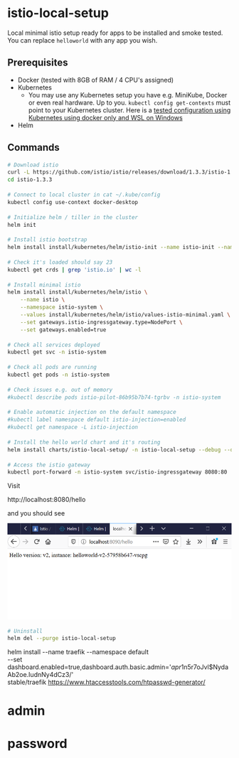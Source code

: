 # istio-local-setup

Local minimal istio setup ready for apps to be installed and smoke tested. You can replace `helloworld` with any app you wish.

## Prerequisites

- Docker (tested with 8GB of RAM / 4 CPU's assigned)
- Kubernetes
  - You may use any Kubernetes setup you have e.g. MiniKube, Docker or even real hardware. Up to you. `kubectl config get-contexts` must point to your Kubernetes cluster. Here is a [tested configuration using Kubernetes using docker only and WSL on Windows](https://www.opvizor.com/combine-docker-kubernetes-and-windows-wsl)
- Helm

## Commands

```bash
# Download istio
curl -L https://github.com/istio/istio/releases/download/1.3.3/istio-1.3.3-linux.tar.gz | tar xz
cd istio-1.3.3

# Connect to local cluster in cat ~/.kube/config
kubectl config use-context docker-desktop

# Initialize helm / tiller in the cluster
helm init

# Install istio bootstrap
helm install install/kubernetes/helm/istio-init --name istio-init --namespace istio-system

# Check it's loaded should say 23
kubectl get crds | grep 'istio.io' | wc -l

# Install minimal istio
helm install install/kubernetes/helm/istio \
    --name istio \
    --namespace istio-system \
    --values install/kubernetes/helm/istio/values-istio-minimal.yaml \
    --set gateways.istio-ingressgateway.type=NodePort \
    --set gateways.enabled=true

# Check all services deployed
kubectl get svc -n istio-system

# Check all pods are running
kubectl get pods -n istio-system

# Check issues e.g. out of memory
#kubectl describe pods istio-pilot-86b95b7b74-tgrbv -n istio-system

# Enable automatic injection on the default namespace
#kubectl label namespace default istio-injection=enabled
#kubectl get namespace -L istio-injection

# Install the hello world chart and it's routing
helm install charts/istio-local-setup/ -n istio-local-setup --debug --dry-run

# Access the istio gateway
kubectl port-forward -n istio-system svc/istio-ingressgateway 8080:80
```

Visit

http://localhost:8080/hello

and you should see

![](screenshot-success.png)

```bash
# Uninstall
helm del --purge istio-local-setup
```

helm install --name traefik --namespace default \
 --set dashboard.enabled=true,dashboard.auth.basic.admin='$apr1$n5r7oJvl\$NydaAb2oe.IudnNy4dCz3/' \
 stable/traefik
https://www.htaccesstools.com/htpasswd-generator/

# admin

# password
